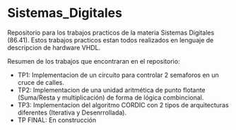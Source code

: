 # Sistemas_Digitales

Repositorio para los trabajos practicos de la materia Sistemas Digitales (86.41). Estos trabajos practicos estan todos realizados en lenguaje de descripcion de hardware VHDL.

Resumen de los trabajos que encontraran en el repositorio:

- TP1: Implementacion de un circuito para controlar 2 semaforos en un cruce de calles.
- TP2: Implementacion de una unidad aritmética de punto flotante (Suma/Resta y multiplicación) de forma de lógica combincional.
- TP3: Implementacion del algoritmo CORDIC con 2 tipos de arquitecturas diferentes (Iterativa y Desenrrollada).
- TP FINAL: En construcción
